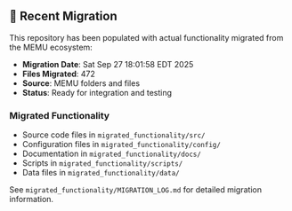 
## 🔄 Recent Migration

This repository has been populated with actual functionality migrated from the MEMU ecosystem:

- **Migration Date**: Sat Sep 27 18:01:58 EDT 2025
- **Files Migrated**:      472
- **Source**: MEMU folders and files
- **Status**: Ready for integration and testing

### Migrated Functionality
- Source code files in `migrated_functionality/src/`
- Configuration files in `migrated_functionality/config/`
- Documentation in `migrated_functionality/docs/`
- Scripts in `migrated_functionality/scripts/`
- Data files in `migrated_functionality/data/`

See `migrated_functionality/MIGRATION_LOG.md` for detailed migration information.

